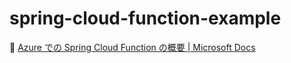 # spring-cloud-function-example

:link: [Azure での Spring Cloud Function の概要 | Microsoft Docs](https://docs.microsoft.com/ja-jp/azure/developer/java/spring-framework/getting-started-with-spring-cloud-function-in-azure#create-a-new-maven-project)

